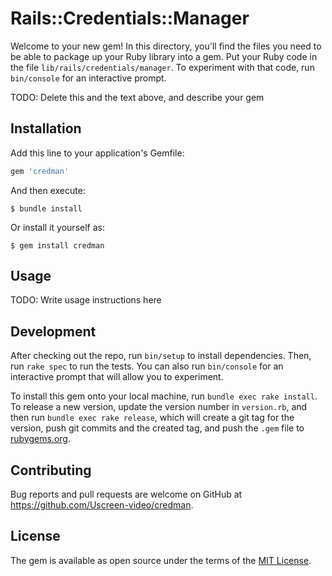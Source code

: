 # Rails::Credentials::Manager

Welcome to your new gem! In this directory, you'll find the files you need to be able to package up your Ruby library into a gem. Put your Ruby code in the file `lib/rails/credentials/manager`. To experiment with that code, run `bin/console` for an interactive prompt.

TODO: Delete this and the text above, and describe your gem

## Installation

Add this line to your application's Gemfile:

```ruby
gem 'credman'
```

And then execute:

    $ bundle install

Or install it yourself as:

    $ gem install credman

## Usage

TODO: Write usage instructions here

## Development

After checking out the repo, run `bin/setup` to install dependencies. Then, run `rake spec` to run the tests. You can also run `bin/console` for an interactive prompt that will allow you to experiment.

To install this gem onto your local machine, run `bundle exec rake install`. To release a new version, update the version number in `version.rb`, and then run `bundle exec rake release`, which will create a git tag for the version, push git commits and the created tag, and push the `.gem` file to [rubygems.org](https://rubygems.org).

## Contributing

Bug reports and pull requests are welcome on GitHub at https://github.com/Uscreen-video/credman.

## License

The gem is available as open source under the terms of the [MIT License](https://opensource.org/licenses/MIT).
